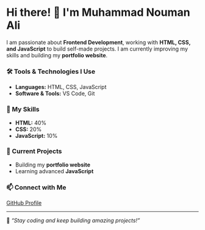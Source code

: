 # Hi there! 👋 I'm Muhammad Nouman Ali  

I am passionate about **Frontend Development**, working with **HTML, CSS, and JavaScript** to build self-made projects. I am currently improving my skills and building my **portfolio website**.  

### 🛠 Tools & Technologies I Use  
- **Languages:** HTML, CSS, JavaScript  
- **Software & Tools:** VS Code, Git  

### 🚀 My Skills  
- **HTML:** 40%  
- **CSS:** 20%  
- **JavaScript:** 10%  

### 📌 Current Projects  
- Building my **portfolio website**  
- Learning advanced **JavaScript**  

### 📫 Connect with Me  
[GitHub Profile](https://github.com/your-username)  

---
🔗 _“Stay coding and keep building amazing projects!”_
